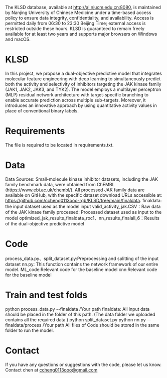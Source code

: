 
The KLSD database, available at http://ai.njucm.edu.cn:8080, is maintained by Nanjing University of Chinese Medicine under a time-based access policy to ensure data integrity, confidentiality, and availability. Access is permitted daily from 06:30 to 23:30 Beijing Time; external access is restricted outside these hours. KLSD is guaranteed to remain freely available for at least two years and supports major browsers on Windows and macOS.
# KLSD
In this project, we propose a dual-objective predictive model that integrates molecular feature engineering with deep learning to simultaneously predict both the activity and selectivity of inhibitors targeting the JAK kinase family (JAK1, JAK2, JAK3, and TYK2). The model employs a multilayer perceptron (MLP) residual network architecture with target-specific branching to enable accurate prediction across multiple sub-targets. Moreover, it introduces an innovative approach by using quantitative activity values in place of conventional binary labels.

# Requirements
The file is required to be located in requirements.txt.

# Data
Data Sources: Small-molecule kinase inhibitor datasets, including the JAK family benchmark data, were obtained from ChEMBL (https://www.ebi.ac.uk/chembl/). All processed JAK family data are available on GitHub, with the specific dataset download URLs accessible at: https://github.com/ccheng0113ooo-rgb/KLSD/tree/main/finaldata.
finaldata: the input dataset used as the model input
valid_activity_jak.CSV：Raw data of the JAK kinase family
processed: Processed dataset used as input to the model
optimized_jak_results_finaldata_roc1、nn_results_finalall_6：Results of the dual-objective predictive model

# Code
process_data.py、split_dataset.py:Preprocessing and splitting of the input dataset
nn.py: This function contains the network framework of our entire model.
ML_code:Relevant code for the baseline model
cnn:Relevant code for the baseline model

# Train and test folds
python process_data.py --finaldata /Your path
finaldata: All input data should be placed in the folder of this path. (The data folder we uploaded contains all the required data.)
python split_dataset.py
python nn.py --finaldata/process /Your path
All files of Code should be stored in the same folder to run the model.

# Contact
If you have any questions or suggestions with the code, please let us know. Contact chen at ccheng0113ooo@gmail.com
